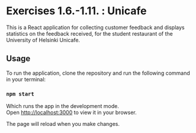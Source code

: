 # Exercises 1.6.-1.11. : Unicafe

This is a React application for collecting customer feedback and displays statistics on the feedback received, for the student restaurant of the University of Helsinki Unicafe.

## Usage

To run the application, clone the repository and run the following command in your terminal:

### `npm start`

Which runs the app in the development mode.\
Open [http://localhost:3000](http://localhost:3000) to view it in your browser.

The page will reload when you make changes.